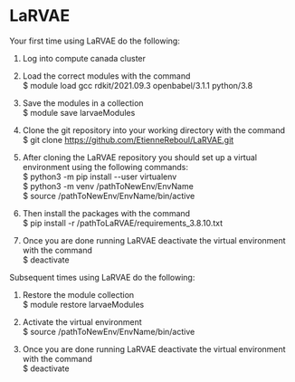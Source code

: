 # LaRVAE

Your first time using LaRVAE do the following:  

1) Log into compute canada cluster  

2) Load the correct modules with the command  
  $ module load gcc rdkit/2021.09.3 openbabel/3.1.1 python/3.8  

3) Save the modules in a collection  
  $ module save larvaeModules  

4) Clone the git repository into your working directory with the command  
  $ git clone https://github.com/EtienneReboul/LaRVAE.git  

5) After cloning the LaRVAE repository you should set up a virtual environment using the following commands:  
  $ python3 -m pip install --user virtualenv  
  $ python3 -m venv /pathToNewEnv/EnvName  
  $ source /pathToNewEnv/EnvName/bin/active  

6) Then install the packages with the command  
  $ pip install -r /pathToLaRVAE/requirements_3.8.10.txt  

7) Once you are done running LaRVAE deactivate the virtual environment with the command  
  $ deactivate  
  

Subsequent times using LaRVAE do the following:  

1) Restore the module collection  
  $ module restore larvaeModules  

2) Activate the virtual environment  
  $ source /pathToNewEnv/EnvName/bin/active  

3) Once you are done running LaRVAE deactivate the virtual environment with the command  
  $ deactivate  
